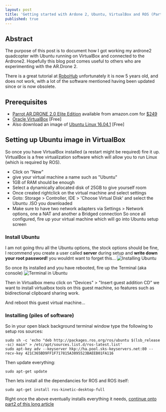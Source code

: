 ```yaml
---
layout: post
title: 'Getting started with Ardone 2, Ubuntu, VirtualBox and ROS (Part 1)'
published: true
---
```

## Abstract
The purpose of this post is to document how I got working my ardrone2 quadcopter with Ubuntu running on VirtualBox and connected to the Ardrone2. Hopefully this blog post comes useful to others who are experimenting with the AR.Drone 2.

<!--more-->

There is a great tutorial at [RoboHub](http://robohub.org/up-and-flying-with-the-ar-drone-and-ros-getting-started/) unfortunately it is now 5 years old, and does not work, with a lot of the software mentioned having been updated since or is now obsolete.

## Prerequisites
- [Parrot AR.DRONE 2.0 Elite Edition](https://www.parrot.com/fr/drones/parrot-ardrone-20-elite-edition#parrot-ardrone-20-elite-edition) available from amazon.com for [$249](https://www.amazon.com/Parrot-AR-Drone-2-0-Elite-Quadcopter/dp/B00FS7SU7K/)
- [Oracle VirtualBox](https://www.virtualbox.org/wiki/Downloads) [Free]
- Also download an image of [Ubuntu Linux 16.04.1](https://www.ubuntu.com/download/desktop/thank-you?country=IE&version=16.04.1&architecture=amd64) [Free]

## Setting up Ubuntu image in VirtualBox
So once you have VirtualBox installed (a restart might be required) fire it up. VirtualBox is a free virtualization software which will allow you to run Linux (which is required by ROS).
- Click on "New"
- give your virtual machine a name such as "Ubuntu"
- 1GB of RAM should be enough
- Select a dynamically allocated disk of 25GB to give yourself room
- Once created rightclick on the virtual machine and select settings
- Goto: Storage > Controller, IDE > 'Choose Virtual Disk' and select the Ubuntu .ISO you downloaded
- Make sure to have two network adapters via Settings > Network options, one a NAT and another a Bridged connection
So once all configured, fire up your virtual machine which will go into Ubuntu setup screen

### Install Ubuntu
I am not going thru all the Ubuntu options, the stock options should be fine, I recommend you create a user called **server** during setup and **write down your root password!** you wouldnt want to forget this...
![Installing Ubuntu]({{site.baseurl}}/images/installing_ubuntu.jpg)


So once its installed and you have rebooted, fire up the Terminal (aka console)
![Terminal in Ubuntu]({{site.baseurl}}/images/terminal.jpg)

Then in Virtualbox menu click on "Devices" > "Insert guest addition CD" we want to install virtualbox tools on this guest machine, so features such as bidirectional clipboard sharing work.

And reboot this guest virtual machine...

### Installing (piles of software)
So in your open black background terminal window type the following to setup ros sources:

    sudo sh -c 'echo "deb http://packages.ros.org/ros/ubuntu $(lsb_release -sc) main" > /etc/apt/sources.list.d/ros-latest.list'
    sudo apt-key adv --keyserver hkp://ha.pool.sks-keyservers.net:80 --recv-key 421C365BD9FF1F717815A3895523BAEEB01FA116

Then update everything:

    sudo apt-get update

Then lets install all the dependancies for ROS and ROS itself:

	sudo apt-get install ros-kinetic-desktop-full

Right once the above eventually installs everything it needs, [continue onto part2 of this long article](https://fidel.ie/2017/01/17/getting-started-with-ardrone2-part2.html)
